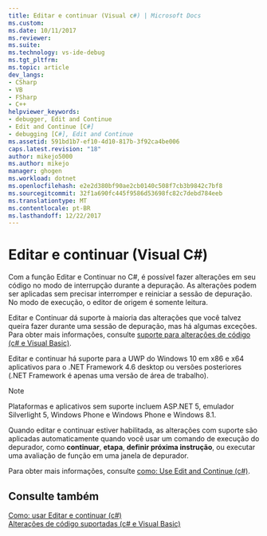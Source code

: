 ```yaml
---
title: Editar e continuar (Visual c#) | Microsoft Docs
ms.custom: 
ms.date: 10/11/2017
ms.reviewer: 
ms.suite: 
ms.technology: vs-ide-debug
ms.tgt_pltfrm: 
ms.topic: article
dev_langs:
- CSharp
- VB
- FSharp
- C++
helpviewer_keywords:
- debugger, Edit and Continue
- Edit and Continue [C#]
- debugging [C#], Edit and Continue
ms.assetid: 591bd1b7-ef10-4d10-817b-3f92ca4be006
caps.latest.revision: "18"
author: mikejo5000
ms.author: mikejo
manager: ghogen
ms.workload: dotnet
ms.openlocfilehash: e2e2d380bf90ae2cb0140c508f7cb3b9842c7bf8
ms.sourcegitcommit: 32f1a690fc445f9586d53698fc82c7debd784eeb
ms.translationtype: MT
ms.contentlocale: pt-BR
ms.lasthandoff: 12/22/2017
---
```

# <a name="edit-and-continue-visual-c"></a>Editar e continuar (Visual C#)
 Com a função Editar e Continuar no C#, é possível fazer alterações em seu código no modo de interrupção durante a depuração. As alterações podem ser aplicadas sem precisar interromper e reiniciar a sessão de depuração. No modo de execução, o editor de origem é somente leitura.  
  
 Editar e Continuar dá suporte à maioria das alterações que você talvez queira fazer durante uma sessão de depuração, mas há algumas exceções. Para obter mais informações, consulte [suporte para alterações de código (c# e Visual Basic)](../debugger/supported-code-changes-csharp.md).  

 Editar e continuar há suporte para a UWP do Windows 10 em x86 e x64 aplicativos para o .NET Framework 4.6 desktop ou versões posteriores (.NET Framework é apenas uma versão de área de trabalho).

 > [!NOTE]
 > Plataformas e aplicativos sem suporte incluem ASP.NET 5, emulador Silverlight 5, Windows Phone e Windows Phone e Windows 8.1.
  
 Quando editar e continuar estiver habilitada, as alterações com suporte são aplicadas automaticamente quando você usar um comando de execução do depurador, como **continuar**, **etapa**, **definir próxima instrução**, ou executar uma avaliação de função em uma janela de depurador.  
  
 Para obter mais informações, consulte [como: Use Edit and Continue (c#)](../debugger/how-to-use-edit-and-continue-csharp.md).  
  
## <a name="see-also"></a>Consulte também  
 [Como: usar Editar e continuar (c#)](../debugger/how-to-use-edit-and-continue-csharp.md)   
 [Alterações de código suportadas (c# e Visual Basic)](../debugger/supported-code-changes-csharp.md)